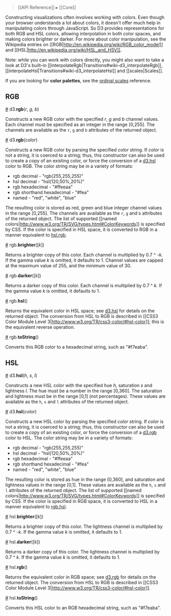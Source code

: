 > [[API Reference]] ▸ [[Core]]

Constructing visualizations often involves working with colors. Even though your browser understands a lot about colors, it doesn't offer much help in manipulating colors through JavaScript. So D3 provides representations for both RGB and HSL colors, allowing interpolation in both color spaces, and making colors brighter or darker. For more about color manipulation, see the Wikipedia entries on [[RGB|http://en.wikipedia.org/wiki/RGB_color_model]] and [[HSL|http://en.wikipedia.org/wiki/HSL_and_HSV]].

Note: while you can work with colors directly, you might also want to take a look at D3's built-in [[interpolateRgb|Transitions#wiki-d3_interpolateRgb]], [[interpolateHsl|Transitions#wiki-d3_interpolateHsl]] and [[scales|Scales]].

If you are looking for **color palettes**, see the [ordinal scales](Ordinal-Scales) reference.

## RGB

<a name="d3_rgb" href="Colors#wiki-d3_rgb">#</a> d3.<b>rgb</b>(<i>r</i>, <i>g</i>, <i>b</i>)

Constructs a new RGB color with the specified *r*, *g* and *b* channel values. Each channel must be specified as an integer in the range [0,255]. The channels are available as the `r`, `g` and `b` attributes of the returned object.

<a href="Colors#wiki-d3_rgb">#</a> d3.<b>rgb</b>(<i>color</i>)

Constructs a new RGB color by parsing the specified *color* string. If *color* is not a string, it is coerced to a string; thus, this constructor can also be used to create a copy of an existing color, or force the conversion of a [d3.hsl](Colors#wiki-d3_hsl) color to RGB. The color string may be in a variety of formats:

* rgb decimal - "rgb(255,255,255)"
* hsl decimal - "hsl(120,50%,20%)"
* rgb hexadecimal - "#ffeeaa"
* rgb shorthand hexadecimal - "#fea"
* named - "red", "white", "blue"

The resulting color is stored as red, green and blue integer channel values in the range [0,255]. The channels are available as the `r`, `g` and `b` attributes of the returned object. The list of supported [[named colors|http://www.w3.org/TR/SVG/types.html#ColorKeywords]] is specified by CSS. If the color is specified in HSL space, it is converted to RGB in a manner equivalent to [hsl.rgb](Colors#wiki-hsl_rgb).

<a name="rgb_brighter" href="Colors#wiki-rgb_brighter">#</a> rgb.<b>brighter</b>([<i>k</i>])

Returns a brighter copy of this color. Each channel is multiplied by 0.7 ^ *-k*. If the gamma value *k* is omitted, it defaults to 1. Channel values are capped at the maximum value of 255, and the minimum value of 30.

<a name="rgb_darker" href="Colors#wiki-rgb_darker">#</a> rgb.<b>darker</b>([<i>k</i>])

Returns a darker copy of this color. Each channel is multiplied by 0.7 ^ *k*. If the gamma value *k* is omitted, it defaults to 1.

<a name="rgb_hsl" href="Colors#wiki-rgb_hsl">#</a> rgb.<b>hsl</b>()

Returns the equivalent color in HSL space; see [d3.hsl](Colors#wiki-d3_hsl) for details on the returned object. The conversion from HSL to RGB is described in [[CSS3 Color Module Level 3|http://www.w3.org/TR/css3-color/#hsl-color]]; this is the equivalent reverse operation.

<a name="rgb_toString" href="Colors#wiki-rgb_toString">#</a> rgb.<b>toString</b>()

Converts this RGB color to a hexadecimal string, such as "#f7eaba".

## HSL

<a name="d3_hsl" href="Colors#wiki-d3_hsl">#</a> d3.<b>hsl</b>(<i>h</i>, <i>s</i>, <i>l</i>)

Constructs a new HSL color with the specified hue *h*, saturation *s* and lightness *l*. The hue must be a number in the range [0,360]. The saturation and lightness must be in the range [0,1] (not percentages). These values are available as the `h`, `s` and `l` attributes of the returned object.

<a href="Colors#wiki-d3_hsl">#</a> d3.<b>hsl</b>(<i>color</i>)

Constructs a new HSL color by parsing the specified *color* string. If *color* is not a string, it is coerced to a string; thus, this constructor can also be used to create a copy of an existing color, or force the conversion of a [d3.rgb](Colors#wiki-d3_rgb) color to HSL. The color string may be in a variety of formats:

* rgb decimal - "rgb(255,255,255)"
* hsl decimal - "hsl(120,50%,20%)"
* rgb hexadecimal - "#ffeeaa"
* rgb shorthand hexadecimal - "#fea"
* named - "red", "white", "blue"

The resulting color is stored as hue in the range [0,360], and saturation and lightness values in the range [0,1]. These values are available as the `h`, `s` and `l` attributes of the returned object. The list of supported [[named colors|http://www.w3.org/TR/SVG/types.html#ColorKeywords]] is specified by CSS. If the color is specified in RGB space, it is converted to HSL in a manner equivalent to [rgb.hsl](Colors#wiki-rgb_hsl).

<a name="hsl_brighter" href="Colors#wiki-hsl_brighter">#</a> hsl.<b>brighter</b>([<i>k</i>])

Returns a brighter copy of this color. The lightness channel is multiplied by 0.7 ^ *-k*. If the gamma value *k* is omitted, it defaults to 1.

<a name="hsl_darker" href="Colors#wiki-hsl_darker">#</a> hsl.<b>darker</b>([<i>k</i>])

Returns a darker copy of this color. The lightness channel is multiplied by 0.7 ^ *k*. If the gamma value *k* is omitted, it defaults to 1.

<a name="hsl_rgb" href="Colors#wiki-hsl_rgb">#</a> hsl.<b>rgb</b>()

Returns the equivalent color in RGB space; see [d3.rgb](Colors#wiki-d3_rgb) for details on the returned object. The conversion from HSL to RGB is described in [[CSS3 Color Module Level 3|http://www.w3.org/TR/css3-color/#hsl-color]].

<a name="hsl_toString" href="Colors#wiki-hsl_toString">#</a> hsl.<b>toString</b>()

Converts this HSL color to an RGB hexadecimal string, such as "#f7eaba".
